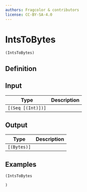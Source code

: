 ```yaml
---
authors: Fragcolor & contributors
license: CC-BY-SA-4.0
---
```



# IntsToBytes

```clojure
(IntsToBytes)
```


## Definition




## Input

| Type | Description |
|------|-------------|
| `[(Seq [(Int)])]` |  |


## Output

| Type | Description |
|------|-------------|
| `[(Bytes)]` |  |


## Examples

```clojure
(IntsToBytes

)
```
